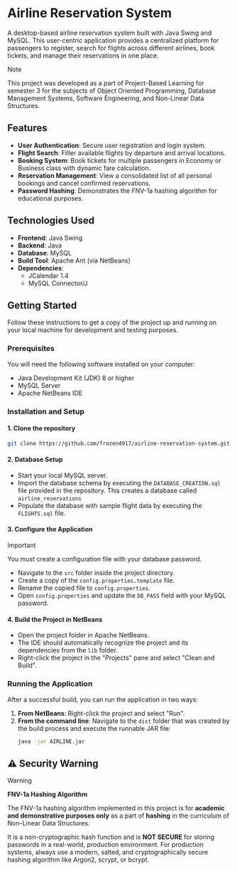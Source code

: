 # Airline Reservation System

A desktop-based airline reservation system built with Java Swing and MySQL. This user-centric application provides a centralized platform for passengers to register, search for flights across different airlines, book tickets, and manage their reservations in one place.

> [!NOTE]
> This project was developed as a part of Project-Based Learning for semester 3 for the subjects of Object Oriented Programming, Database Management Systems, Software Engineering, and Non-Linear Data Structures.

## Features

-   **User Authentication**: Secure user registration and login system.
-   **Flight Search**: Filter available flights by departure and arrival locations.
-   **Booking System**: Book tickets for multiple passengers in Economy or Business class with dynamic fare calculation.
-   **Reservation Management**: View a consolidated list of all personal bookings and cancel confirmed reservations.
-   **Password Hashing**: Demonstrates the FNV-1a hashing algorithm for educational purposes.

## Technologies Used

-   **Frontend**: Java Swing
-   **Backend**: Java
-   **Database**: MySQL
-   **Build Tool**: Apache Ant (via NetBeans)
-   **Dependencies**:
    -   JCalendar 1.4
    -   MySQL Connector/J

## Getting Started

Follow these instructions to get a copy of the project up and running on your local machine for development and testing purposes.

### Prerequisites

You will need the following software installed on your computer:

-   Java Development Kit (JDK) 8 or higher
-   MySQL Server
-   Apache NetBeans IDE

### Installation and Setup

#### **1. Clone the repository**

```sh
git clone https://github.com/frozen4917/airline-reservation-system.git
```

#### **2. Database Setup**

-   Start your local MySQL server.
-   Import the database schema by executing the `DATABASE_CREATION.sql` file provided in the repository. This creates a database called `airline_reservations`
-   Populate the database with sample flight data by executing the `FLIGHTS.sql` file.

#### **3. Configure the Application**

> [!IMPORTANT]
> You must create a configuration file with your database password.
-   Navigate to the `src` folder inside the project directory.
-   Create a copy of the `config.properties.template` file.
-   Rename the copied file to `config.properties`.
-   Open `config.properties` and update the `DB_PASS` field with your MySQL password.

#### **4. Build the Project in NetBeans**
-   Open the project folder in Apache NetBeans.
-   The IDE should automatically recognize the project and its dependencies from the `lib` folder.
-   Right-click the project in the "Projects" pane and select "Clean and Build".

### Running the Application

After a successful build, you can run the application in two ways:

1.  **From NetBeans**: Right-click the project and select "Run".
2.  **From the command line**: Navigate to the `dist` folder that was created by the build process and execute the runnable JAR file:
    ```sh
    java -jar AIRLINE.jar
    ```

## ⚠️ Security Warning

> [!WARNING]
> **FNV-1a Hashing Algorithm**
>
> The FNV-1a hashing algorithm implemented in this project is for **academic and demonstrative purposes only** as a part of **hashing** in the curriculum of Non-Linear Data Structures.
> 
> It is a non-cryptographic hash function and is **NOT SECURE** for storing passwords in a real-world, production environment.
> For production systems, always use a modern, salted, and cryptographically secure hashing algorithm like Argon2, scrypt, or bcrypt.